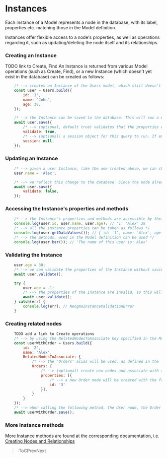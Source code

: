# Instances

Each Instance of a Model represents a node in the database, with its label, properties etc. matching those in the Model definition.

Instances offer flexible access to a node's properties, as well as operations regarding it, such as updating/deleting the node itself and its relationships.

### Creating an Instance
TODO link to Create, Find
An Instance is returned from various Model operations (such as Create, Find), or a new Instance (which doesn't yet exist in the database) can be created as follows:
```js
    /* --> creates an Instance of the Users model, which still doesn't exist in the database */
    const user = Users.build({
        id: '1',
        name: 'John',
        age: 38,
    });

    /* --> the Instance can be saved to the database. This will run a CREATE operation to create a node to match the Users Model configuration (label etc.) */
    await user.save({
        /* --> (optional, default true) validates that the properties of the Instance are valid, given the schema of the Model definition */
        validate: true,
        /* --> (optional) a session object for this query to run. If empty/null, a new session will be created TODO see more for session */
        session: null,
    });
```

### Updating an Instance
```js
    /* --> given a user Instance, like the one created above, we can change the properties of the Instance */
    user.name = 'Alex';

    /* --> we reflect this change to the database. Since the node already exists in the databse, neogma will automatically run a MATCH-SET operation to update just the name of this node */
    await user.save({
        validate: false,
    });
```
### Accessing the Instance's properties and methods
```js
    /* --> the Instance's properties and methods are accessible by their key */
    console.log(user.id, user.name, user.age); // '1' 'Alex' 38
    /* --> all the instance properties can be taken as follows */
    console.log(user.getDataValues()); // { id: '1', name: 'Alex', age: 38 }
    /* --> the methods, used in the Model definition can be used */
    console.log(user.bar()); // 'The name of this user is: Alex'
```

### Validating the Instance
```js
    user.age = 30;
    /* --> we can validate the properties of the Instance without saving it to the database. The properties of the Instance are valid, so this will not throw an error */
    await user.validate();

    try {
        user.age = -1;
        /* --> the properties of the Instance are invalid, so this will throw an error */
        await user.validate();
    } catch(err) { 
        console.log(err); // NeogmaInstanceValidationError
    }
```

### Creating related nodes
```js
    TODO add a link to Create operations
    /* --> by using the RelatedNodesToAssociate key specified in the Model definition, related nodes can also be created. For more examples, refer to the Create operations, as the same interface is used */
    const userWithOrder = Users.build({
        id: '2',
        name: 'Alex',
        RelatedNodesToAssociate: {
            /* --> the 'Orders' alias will be used, as defined in the 'Users' model */
            Orders: {
                /* --> (optional) create new nodes and associate with them */
                properties: [{
                    /* --> a new Order node will be created with the following properties, and a relationship with the configuration of alias 'Orders' will be created (direction: out, name: CREATES) */
                    id: '3'
                }],
            }
        }
    });
    /* --> when calling the following method, the User node, the Order node and the relationship between them */
    await userWithOrder.save();
```

### More Instance methods
More Instance methods are found at the corresponding documentation, i.e. [Creating Nodes and Relationships](./Creating-Nodes-and-Relationships)

> :ToCPrevNext
